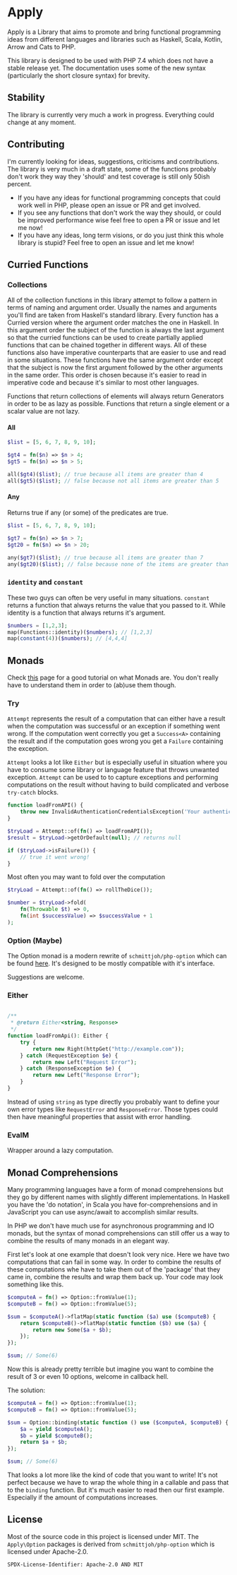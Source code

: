 # Apply

Apply is a Library that aims to promote and bring functional programming ideas from different languages and 
libraries such as Haskell, Scala, Kotlin, Arrow and Cats to PHP.

This library is designed to be used with PHP 7.4 which does not have a stable release yet. The documentation uses some
of the new syntax (particularly the short closure syntax) for brevity.

## Stability

The library is currently very much a work in progress. Everything could change at any moment.

## Contributing

I'm currently looking for ideas, suggestions, criticisms and contributions. The library is very much in a draft state,
some of the functions probably don't work they way they 'should' and test coverage is still only 50ish percent.

* If you have any ideas for functional programming concepts that could work well in PHP, please open an issue or PR and 
get involved.
* If you see any functions that don't work the way they should, or could be improved performance wise feel free to open
a PR or issue and let me now!
* If you have any ideas, long term visions, or do you just think this whole library is stupid? Feel free to open an 
issue and let me know! 

## Curried Functions
 
### Collections

All of the collection functions in this library attempt to follow a pattern in terms of naming and argument order.
Usually the names and arguments you'll find are taken from Haskell's standard library. Every function has a Curried
version where the argument order matches the one in Haskell. In this argument order the subject of the function is
always the last argument so that the curried functions can be used to create partially applied functions that can
be chained together in different ways. All of these functions also have imperative counterparts that are easier
to use and read in some situations. These functions have the same argument order except that the subject is now
the first argument followed by the other arguments in the same order. This order is chosen because it's easier
to read in imperative code and because it's similar to most other languages.

Functions that return collections of elements will always return Generators in order to be as lazy as possible.
Functions that return a single element or a scalar value are not lazy. 

#### All

```php
$list = [5, 6, 7, 8, 9, 10];

$gt4 = fn($n) => $n > 4;
$gt5 = fn($n) => $n > 5;

all($gt4)($list); // true because all items are greater than 4
all($gt5)($list); // false because not all items are greater than 5
```

#### Any

Returns true if any (or some) of the predicates are true.

```php
$list = [5, 6, 7, 8, 9, 10];

$gt7 = fn($n) => $n > 7;
$gt20 = fn($n) => $n > 20;

any($gt7)($list); // true because all items are greater than 7
any($gt20)($list); // false because none of the items are greater than 20
```


### `identity` and `constant`

These two guys can often be very useful in many situations. `constant` returns a function that always returns the value
that you passed to it. While identity is a function that always returns it's argument.

```php
$numbers = [1,2,3];
map(Functions::identity)($numbers); // [1,2,3]
map(constant(4))($numbers); // [4,4,4]
```

## Monads

Check [this](https://arrow-kt.io/docs/patterns/monads/) page for a good tutorial on what Monads are. You don't really 
have to understand them in order to (ab)use them though.

### Try

`Attempt` represents the result of a computation that can either have a result when the computation was successful or
an exception if something went wrong. If the computation went correctly you get a `Success<A>` containing the result and 
if the computation goes wrong you get a `Failure` containing the exception.

`Attempt` looks a lot like `Either` but is especially useful in situation where you have to consume some library or 
language feature that throws unwanted exception. `Attempt` can be used to to capture exceptions and performing computations
on the result without having to build complicated and verbose `try-catch` blocks. 

```php
function loadFromAPI() {
    throw new InvalidAuthenticationCredentialsException('Your authentication credentials are invalid');
}

$tryLoad = Attempt::of(fn() => loadFromAPI());
$result = $tryLoad->getOrDefault(null); // returns null

if ($tryLoad->isFailure()) {
    // true it went wrong!
}
```

Most often you may want to fold over the computation

```php
$tryLoad = Attempt::of(fn() => rollTheDice());

$number = $tryLoad->fold(
    fn(Throwable $t) => 0,
    fn(int $successValue) => $successValue + 1
);
```

### Option (Maybe)

The Option monad is a modern rewrite of `schmittjoh/php-option` which can be found 
[here](https://github.com/schmittjoh/php-option). It's designed to be mostly compatible with it's interface.

Suggestions are welcome.

### Either


```php

/**
 * @return Either<string, Response>
 */
function loadFromApi(): Either {
    try { 
        return new Right(httpGet("http://example.com"));
    } catch (RequestException $e) {
        return new Left("Request Error");
    } catch (ResponseException $e) {
        return new Left("Response Error");
    }
}

```

Instead of using `string` as type directly you probably want to define your own error types like `RequestError` and 
`ResponseError`. Those types could then have meaningful properties that assist with error handling.  

### EvalM

Wrapper around a lazy computation.

## Monad Comprehensions

Many programming languages have a form of monad comprehensions but they go by different names with slightly different
implementations. In Haskell you have the 'do notation', in Scala you have for-comprehensions and in JavaScript you can 
use async/await to accomplish similar results.

In PHP we don't have much use for asynchronous programming and IO monads, but the syntax of monad comprehensions can
still offer us a way to combine the results of many monads in an elegant way.

First let's look at one example that doesn't look very nice. Here we have two computations that can fail in some way.
In order to combine the results of these computations whe have to take them out of the 'package' that they came in, 
combine the results and wrap them back up. Your code may look something like this.

```php
$computeA = fn() => Option::fromValue(1);
$computeB = fn() => Option::fromValue(5);

$sum = $computeA()->flatMap(static function ($a) use ($computeB) {
    return $computeB()->flatMap(static function ($b) use ($a) {
        return new Some($a + $b);
    });
});

$sum; // Some(6)
```

Now this is already pretty terrible but imagine you want to combine the result of 3 or even 10 options, welcome in 
callback hell.

The solution:

```php
$computeA = fn() => Option::fromValue(1);
$computeB = fn() => Option::fromValue(5);

$sum = Option::binding(static function () use ($computeA, $computeB) {
    $a = yield $computeA();
    $b = yield $computeB();
    return $a + $b;
}); 

$sum; // Some(6)
```

That looks a lot more like the kind of code that you want to write! It's not perfect because we have to wrap the whole
thing in a callable and pass that to the `binding` function. But it's much easier to read then our first example. 
Especially if the amount of computations increases.

## License

Most of the source code in this project is  licensed under MIT. The `Apply\Option` packages is derived from 
`schmittjoh/php-option` which is licensed under Apache-2.0. 

`SPDX-License-Identifier: Apache-2.0 AND MIT`